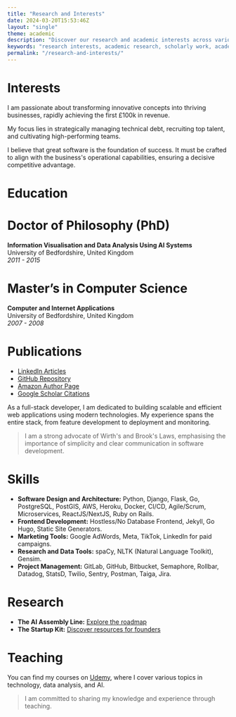 ```yaml
---
title: "Research and Interests"
date: 2024-03-20T15:53:46Z
layout: "single"
theme: academic
description: "Discover our research and academic interests across various fields. We explore current trends, methodologies, and innovations that drive our scholarly work and intellectual pursuits."
keywords: "research interests, academic research, scholarly work, academic trends, intellectual pursuits"
permalink: "/research-and-interests/"
---
```



# Interests

I am passionate about transforming innovative concepts into thriving businesses, rapidly achieving the first £100k in revenue. 

My focus lies in strategically managing technical debt, recruiting top talent, and cultivating high-performing teams. 

I believe that great software is the foundation of success. It must be crafted to align with the business's operational capabilities, ensuring a decisive competitive advantage.

# Education

# Doctor of Philosophy (PhD)
**Information Visualisation and Data Analysis Using AI Systems**  
University of Bedfordshire, United Kingdom  
*2011 - 2015*

# Master’s in Computer Science
**Computer and Internet Applications**  
University of Bedfordshire, United Kingdom  
*2007 - 2008*

# Publications

- [LinkedIn Articles](https://www.linkedin.com/in/wajidkhanuk/recent-activity/articles/)
- [GitHub Repository](https://github.com/itsmardan)
- [Amazon Author Page](https://amzn.eu/d/8x3LTt0)
- [Google Scholar Citations](https://scholar.google.co.uk/citations?user=HmrSTeEAAAAJ&hl=en)

As a full-stack developer, I am dedicated to building scalable and efficient web applications using modern technologies. My experience spans the entire stack, from feature development to deployment and monitoring. 

> I am a strong advocate of Wirth's and Brook's Laws, emphasising the importance of simplicity and clear communication in software development.

# Skills

- **Software Design and Architecture:** Python, Django, Flask, Go, PostgreSQL, PostGIS, AWS, Heroku, Docker, CI/CD, Agile/Scrum, Microservices, ReactJS/NextJS, Ruby on Rails.
- **Frontend Development:** Hostless/No Database Frontend, Jekyll, Go Hugo, Static Site Generators.
- **Marketing Tools:** Google AdWords, Meta, TikTok, LinkedIn for paid campaigns.
- **Research and Data Tools:** spaCy, NLTK (Natural Language Toolkit), Gensim.
- **Project Management:** GitLab, GitHub, Bitbucket, Semaphore, Rollbar, Datadog, StatsD, Twilio, Sentry, Postman, Taiga, Jira.

# Research

- **The AI Assembly Line:** [Explore the roadmap](https://airoadmap.org/)
- **The Startup Kit:** [Discover resources for founders](https://saudifounders.org/)

# Teaching

You can find my courses on [Udemy](https://www.udemy.com/user/wajid-khan-119/), where I cover various topics in technology, data analysis, and AI.

> I am committed to sharing my knowledge and experience through teaching. 



